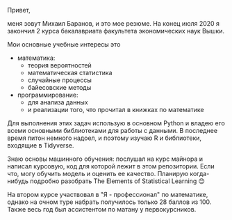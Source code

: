 Привет, 

меня зовут Михаил Баранов, и это мое резюме. На конец июля 2020 я закончил 2 курса бакалавриата факультета экономических наук Вышки. 

Мои основные учебные интересы это
* математика:
  * теория вероятностей
  * математическая статистика 
  * случайные процессы
  * байесовские методы
* программирование:
  * для анализа данных
  * и реализации того, что прочитал в книжках по математике

Для выполнения этих задач использую в основном Python и владею его всеми основными библиотеками для работы с данными. В последнее время питон немного надоел, и поэтому изучаю R и библиотеки, входящие в Tidyverse.

Знаю основы машинного обучения: послушал на курс майнора и написал курсовую, код для которой лежит в этом репозитории. Если что, могу обучить модель и оценить ее качество. Планирую когда-нибудь подробно разобрать The Elements of Statistical Learning :blush:

На втором курсе участвовал в "Я - профессионал" по математике, однако на очном туре набрать получилось только 28 баллов из 100. Также весь год был ассистентом по матану у первокурсников.
